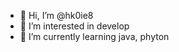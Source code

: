 - 👋 Hi, I’m @hk0ie8
- 👀 I’m interested in develop 
- 🌱 I’m currently learning java, phyton

<!---
hk0ie8/hk0ie8 is a ✨ special ✨ repository because its `README.md` (this file) appears on your GitHub profile.
You can click the Preview link to take a look at your changes.
--->
